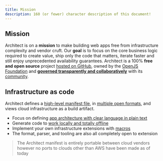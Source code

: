 ```yaml
---
title: Mission
description: 160 (or fewer) character description of this document!
---
```


## Mission

Architect is on a **mission** to make building web apps free from infrastructure complexity and vendor cruft. Our **goal** is to focus on the core business logic required to create value, ship only the code that matters, iterate faster and still enjoy unprecedented availability guarantees. Architect is a 100% **free and open source** project [hosted on GitHub](https://github.com/architect), owned by the [OpenJS Foundation](https://openjsf.org) and [**governed transparently and collaboratively**](/en/about/governance) with its [community](/en/about/community/).

## Infrastructure as code

Architect defines a [high-level manifest file](/en/reference/architect-project-structure), in [multiple open formats](/en/reference/architect-manifest-and-config/project-manifest-and-config), and views cloud infrastructure as a build artifact.

- Focus on defining [app architecture with clear language in plain text](/en/reference/architect-project-structure)
- Generate code to [work locally and totally offline](/en/guides/tutorials/working-locally-and-offline)
- Implement your own infrastructure extensions with [macros](/en/reference/macros)
- The format, parser, and tooling are also all completely open to extension

> The Architect manifest is entirely portable between cloud vendors however no ports to clouds other than AWS have been made as of today
